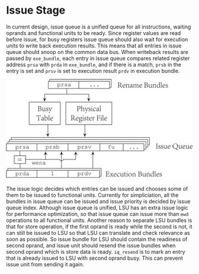 # Issue Stage

In current design, issue queue is a unified queue for all
instructions, waiting oprands and functional units to be ready.
Since register values are read before issue, for busy registers
issue queue should also wait for execution units to write back
execution results. This means that all entries in issue queue
should snoop on the common data bus. When writeback results are
passed by `exe_bundle`, each entry in issue queue compares
related register address `prsa` with `prda` in `exe_bundle`,
and if there is a match, `prsb` in the entry is set and `prsv`
is set to execution result `prdv` in execution bundle.

![Issue queue write logic](fig/issue.png)

The issue logic decides which entries can be issued and chooses
some of them to be issued to functional units. Currently for
simpliciation, all the bundles in issue queue can be issued and
issue priority is decided by issue queue index. Although issue
queue is unified, LSU has an extra issue logic for performance
optimization, so that issue queue can issue more than `ewd`
operations to all functional units. Another reason to separate
LSU bundles is that for store operation, if the first oprand is
ready while the second is not, it can still be issued to LSU so
that LSU can translate and check relevance as soon as possible.
So issue bundle for LSU should contain the readiness of second
oprand, and issue unit should resend the issue bundles when
second oprand which is store data is ready. `iq_resend` is to
mark an entry that is already issued to LSU with second oprand
busy. This can prevent issue unit from sending it again.

